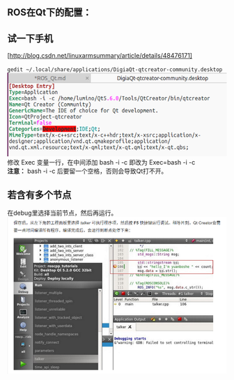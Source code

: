 ## ROS在Qt下的配置：
## 试一下手机
[http://blog.csdn.net/linuxarmsummary/article/details/48476171]

`gedit ~/.local/share/applications/DigiaQt-qtcreator-community.desktop`  
![](picture_source/Qt.png)  
修改 Exec 变量一行，在中间添加 bash -i -c 即改为 Exec=bash -i -c  
**注意：**
bash -i -c 后要留一个空格，否则会导致Qt打不开。
## 若含有多个节点
在debug里选择当前节点，然后再运行。
![](picture_source/QT2.png)
